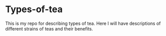 # Types-of-tea
This is my repo for describing types of tea. 
Here I will have descriptions of different strains of teas and their benefits. 
